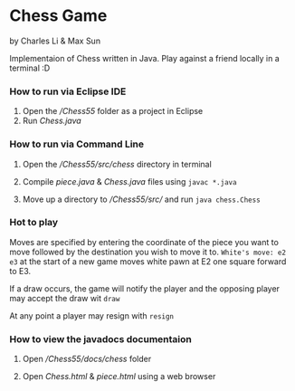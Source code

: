 # Chess Game

by Charles Li & Max Sun

Implementaion of Chess written in Java. Play against a friend locally in a terminal :D

### How to run via Eclipse IDE
1. Open the */Chess55* folder as a project in Eclipse
2. Run *Chess.java*


### How to run via Command Line
1. Open the */Chess55/src/chess* directory in terminal

2. Compile *piece.java* & *Chess.java* files using `javac *.java`

3. Move up a directory to */Chess55/src/* and run `java chess.Chess`

### Hot to play

Moves are specified by entering the coordinate of the piece you want to move followed by the destination you wish to move it to.
`White's move: e2 e3` at the start of a new game moves white pawn at E2 one square forward to E3.

If a draw occurs, the game will notify the player and the opposing player may accept the draw wit `draw`

At any point a player may resign with `resign`


### How to view the javadocs documentaion
1. Open */Chess55/docs/chess* folder

2. Open *Chess.html* & *piece.html* using a web browser


